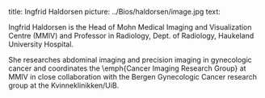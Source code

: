 title: Ingfrid Haldorsen
picture: ../Bios/haldorsen/image.jpg
text:

Ingfrid Haldorsen is the Head of Mohn Medical Imaging and Visualization Centre (MMIV) and Professor in Radiology,  Dept. of Radiology, Haukeland University Hospital.

She researches abdominal imaging and precision imaging in gynecologic cancer and coordinates the \emph{Cancer Imaging Research Group} at MMIV in close collaboration with the Bergen Gynecologic Cancer research group at the Kvinneklinikken/UiB.